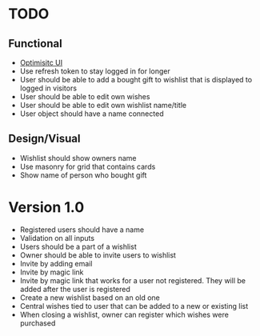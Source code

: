 # TODO

## Functional

- [Optimisitc UI](https://remix.run/docs/en/v1/guides/optimistic-ui)
- Use refresh token to stay logged in for longer
- User should be able to add a bought gift to wishlist that is displayed to logged in visitors
- User should be able to edit own wishes
- User should be able to edit own wishlist name/title
- User object should have a name connected


## Design/Visual

- Wishlist should show owners name
- Use masonry for grid that contains cards
- Show name of person who bought gift

# Version 1.0

- Registered users should have a name
- Validation on all inputs
- Users should be a part of a wishlist
- Owner should be able to invite users to wishlist
- Invite by adding email
- Invite by magic link
- Invite by magic link that works for a user not registered. They will be added after the user is registered
- Create a new wishlist based on an old one
- Central wishes tied to user that can be added to a new or existing list
- When closing a wishlist, owner can register which wishes were purchased
